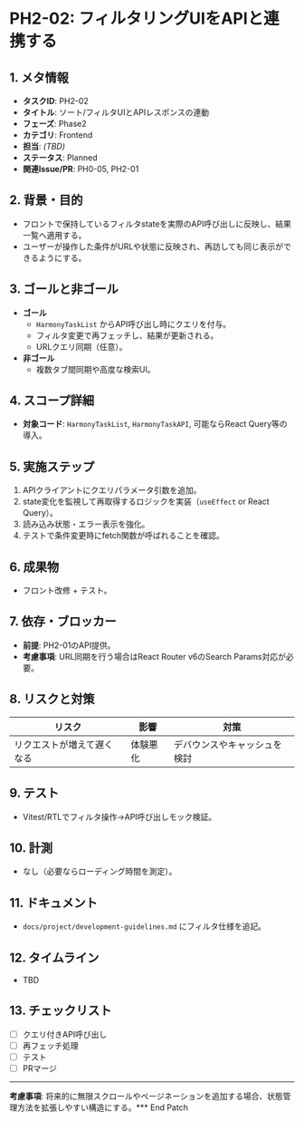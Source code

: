 # PH2-02: フィルタリングUIをAPIと連携する

## 1. メタ情報
- **タスクID**: PH2-02
- **タイトル**: ソート/フィルタUIとAPIレスポンスの連動
- **フェーズ**: Phase2
- **カテゴリ**: Frontend
- **担当**: _(TBD)_
- **ステータス**: Planned
- **関連Issue/PR**: PH0-05, PH2-01

## 2. 背景・目的
- フロントで保持しているフィルタstateを実際のAPI呼び出しに反映し、結果一覧へ適用する。
- ユーザーが操作した条件がURLや状態に反映され、再訪しても同じ表示ができるようにする。

## 3. ゴールと非ゴール
- **ゴール**
  - `HarmonyTaskList` からAPI呼び出し時にクエリを付与。
  - フィルタ変更で再フェッチし、結果が更新される。
  - URLクエリ同期（任意）。
- **非ゴール**
  - 複数タブ間同期や高度な検索UI。

## 4. スコープ詳細
- **対象コード**: `HarmonyTaskList`, `HarmonyTaskAPI`, 可能ならReact Query等の導入。

## 5. 実施ステップ
1. APIクライアントにクエリパラメータ引数を追加。
2. state変化を監視して再取得するロジックを実装（`useEffect` or React Query）。
3. 読み込み状態・エラー表示を強化。
4. テストで条件変更時にfetch関数が呼ばれることを確認。

## 6. 成果物
- フロント改修 + テスト。

## 7. 依存・ブロッカー
- **前提**: PH2-01のAPI提供。
- **考慮事項**: URL同期を行う場合はReact Router v6のSearch Params対応が必要。

## 8. リスクと対策
| リスク | 影響 | 対策 |
| --- | --- | --- |
| リクエストが増えて遅くなる | 体験悪化 | デバウンスやキャッシュを検討 |

## 9. テスト
- Vitest/RTLでフィルタ操作→API呼び出しモック検証。

## 10. 計測
- なし（必要ならローディング時間を測定）。

## 11. ドキュメント
- `docs/project/development-guidelines.md` にフィルタ仕様を追記。

## 12. タイムライン
- TBD

## 13. チェックリスト
- [ ] クエリ付きAPI呼び出し
- [ ] 再フェッチ処理
- [ ] テスト
- [ ] PRマージ

---
**考慮事項**: 将来的に無限スクロールやページネーションを追加する場合、状態管理方法を拡張しやすい構造にする。*** End Patch
